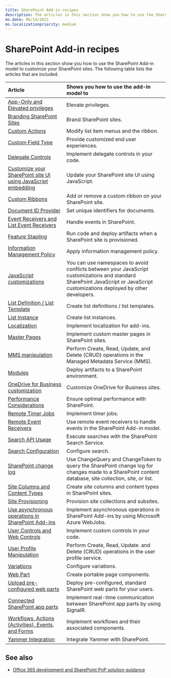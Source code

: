 ```yaml
---
title: SharePoint Add-in recipes
description: The articles in this section show you how to use the SharePoint Add-in model to customize your SharePoint sites. The following table lists the articles that are included.
ms.date: 06/14/2021
ms.localizationpriority: medium
---
```

# SharePoint Add-in recipes

The articles in this section show you how to use the SharePoint Add-in model to customize your SharePoint sites. The following table lists the articles that are included.

|**Article**|**Shows you how to use the add-in model to**|
|:-----|:-----|
|[App-Only and Elevated privileges](app-only-elevated-privileges-sharepoint-add-in.md)|Elevate privileges.|
|[Branding SharePoint Sites](branding-sharepoint-sites-sharepoint-add-in.md)|Brand SharePoint sites.|
|[Custom Actions](custom-actions-sharepoint-add-in.md)|Modify list item menus and the ribbon.|
|[Custom Field Type](custom-field-type-sharepoint-add-in.md)|Provide customized end user experiences.|
|[Delegate Controls](delegate-controls-sharepoint-add-in.md)|Implement delegate controls in your code.|
|[Customize your SharePoint site UI using JavaScript embedding](Customize-your-SharePoint-site-UI-by-using-JavaScript.md)|Update your SharePoint site UI using JavaScript.|
|[Custom Ribbons](Add-a-custom-ribbon-to-your-SharePoint-site.md)|Add or remove a custom ribbon on your SharePoint site.|
|[Document ID Provider](document-id-provider-sharepoint-add-in.md)|Set unique identifiers for documents.|
|[Event Receivers and List Event Receivers](event-receiver-and-list-event-receiver-sharepoint-add-in.md)|Handle events in SharePoint.|
|[Feature Stapling](feature-stapling-sharepoint-add-in.md)|Run code and deploy artifacts when a SharePoint site is provisioned.|
|[Information Management Policy](information-management-policy-sharepoint-add-in.md)|Apply information management policy.|
|[JavaScript customizations](Embedding-JavaScript-into-SharePoint.md)|You can use namespaces to avoid conflicts between your JavaScript customizations and standard SharePoint JavaScript or JavaScript customizations deployed by other developers.|
|[List Definition / List Template](list-definition-template-sharepoint-add-in.md)|Create list definitions / list templates.|
|[List Instance](list-instance-sharepoint-add-in.md)|Create list instances.|
|[Localization](localization-sharepoint-add-in.md)|Implement localization for add-ins.|
|[Master Pages](master-pages-sharepoint-add-in.md)|Implement custom master pages in SharePoint sites.|
|[MMS manipulation](mms-manipulation-sharepoint-add-in.md)|Perform Create, Read, Update, and Delete (CRUD) operations in the Managed Metadata Service (MMS).|
|[Modules](modules-sharepoint-add-in.md)|Deploy artifacts to a SharePoint environment.|
|[OneDrive for Business customization](onedrive-for-business-customization-sharepoint-add-in.md)|Customize OneDrive for Business sites.|
|[Performance Considerations](performance-considerations-sharepoint-add-in.md)|Ensure optimal performance with SharePoint.|
|[Remote Timer Jobs](remote-timer-jobs-sharepoint-add-in.md)|Implement timer jobs.|
|[Remote Event Receivers](Use-remote-event-receivers-in-SharePoint.md)|Use remote event receivers to handle events in the SharePoint Add-in model.|
|[Search API Usage](search-api-usage-sharepoint-add-in.md)|Execute searches with the SharePoint Search Service.|
|[Search Configuration](search-configuration-sharepoint-add-in.md)|Configure search.|
|[SharePoint change log](query-sharepoint-change-log-with-changequery-and-changeToken.md)|Use ChangeQuery and ChangeToken to query the SharePoint change log for changes made to a SharePoint content database, site collection, site, or list.|
|[Site Columns and Content Types](site-columns-and-content-types-sharepoint-add-in.md)|Create site columns and content types in SharePoint sites.|
|[Site Provisioning](site-provisioning-sharepoint-add-in.md)|Provision site collections and subsites.|
|[Use asynchronous operations in SharePoint Add-ins](use-asynchronous-operations-in-sharepoint-add-ins.md)|Implement asynchronous operations in SharePoint Add-ins by using Microsoft Azure WebJobs.|
|[User Controls and Web Controls](user-controls-and-web-controls-sharepoint-add-in.md)|Implement custom controls in your code.|
|[User Profile Manipulation](user%20profile%20manipulation-sharepoint-add-in.md)|Perform Create, Read, Update. and Delete (CRUD) operations in the user profile service.|
|[Variations](variations-sharepoint-add-in.md)|Configure variations.|
|[Web Part](web-part-sharepoint-add-in.md)|Create portable page components.|
|[Upload pre-configured web parts](upload-web-parts-in-sharepoint.md)|Deploy pre-configured, standard SharePoint web parts for your users.|
|[Connected SharePoint app parts](Connect-SharePoint-app-parts-by-using-SignalR.md)|Implement real-time communication between SharePoint app parts by using SignalR.|
|[Workflows, Actions (Activities), Events, and Forms](workflows-actions-events-and-forms-sharepoint-add-in.md)|Implement workflows and their associated components.|
|[Yammer Integration](yammer-integration-sharepoint-add-in.md)|Integrate Yammer with SharePoint.|

## See also

- [Office 365 development and SharePoint PnP solution guidance](office-365-development-patterns-and-practices-solution-guidance.md)
